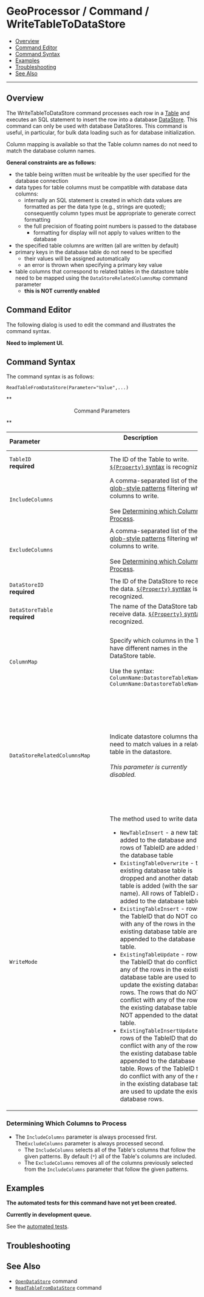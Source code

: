 # GeoProcessor / Command / WriteTableToDataStore #

*   [Overview](#overview)
*   [Command Editor](#command-editor)
*   [Command Syntax](#command-syntax)
*   [Examples](#examples)
*   [Troubleshooting](#troubleshooting)
*   [See Also](#see-also)

-------------------------

## Overview ##

The WriteTableToDataStore command processes each row in a [Table](../../introduction/introduction.md#table)
and executes an SQL statement to insert the row into a database [DataStore](../../introduction/introduction.md#datastore). 
This command can only be used with database DataStores. 
This command is useful, in particular, for bulk data loading such as for database initialization. 

Column mapping is available so that the Table column names do not need to match the database column names.

**General constraints are as follows:**

*   the table being written must be writeable by the user specified for the database connection 
*   data types for table columns must be compatible with database data columns:
    +   internally an SQL statement is created in which data values are formatted as per the data type (e.g., strings are quoted);
        consequently column types must be appropriate to generate correct formatting
    +   the full precision of floating point numbers is passed to the database 
        -   formatting for display will not apply to values written to the database
*   the specified table columns are written (all are written by default)
*   primary keys in the database table do not need to be specified 
    +   their values will be assigned automatically
    +   an error is thrown when specifying a primary key value 
*   table columns that correspond to related tables in the datastore table need to be mapped using the `DataStoreRelatedColumnsMap` command parameter
    +   **this is NOT currently enabled**

## Command Editor ##

The following dialog is used to edit the command and illustrates the command syntax.

**Need to implement UI.**

## Command Syntax ##

The command syntax is as follows:

```text
ReadTableFromDataStore(Parameter="Value",...)
```
**<p style="text-align: center;">
Command Parameters
</p>**

|**Parameter**&nbsp;&nbsp;&nbsp;&nbsp;&nbsp;&nbsp;&nbsp;&nbsp;&nbsp;&nbsp;&nbsp;&nbsp;&nbsp;&nbsp;&nbsp;&nbsp;&nbsp;&nbsp;&nbsp;&nbsp;&nbsp;&nbsp;&nbsp;&nbsp;&nbsp;&nbsp;&nbsp;&nbsp;&nbsp;&nbsp;&nbsp;&nbsp;&nbsp;&nbsp;&nbsp;&nbsp;&nbsp;&nbsp;&nbsp; | **Description** &nbsp;&nbsp;&nbsp;&nbsp;&nbsp;&nbsp;&nbsp;&nbsp;&nbsp;&nbsp;&nbsp;&nbsp;&nbsp;&nbsp;&nbsp;&nbsp;&nbsp;&nbsp;&nbsp;&nbsp;&nbsp;&nbsp;&nbsp;&nbsp; &nbsp;&nbsp;&nbsp;&nbsp;&nbsp;&nbsp;&nbsp;&nbsp;&nbsp;&nbsp;&nbsp;&nbsp;&nbsp;&nbsp;&nbsp;&nbsp;&nbsp;&nbsp;&nbsp;&nbsp;&nbsp;&nbsp;&nbsp;&nbsp;&nbsp;&nbsp;&nbsp;&nbsp;&nbsp;&nbsp;&nbsp;&nbsp;&nbsp; | **Default**|
| --------------|-----------------|----------------- |
|`TableID ` <br>**required**|The ID of the Table to write. [`${Property}` syntax](../../introduction/introduction.md#geoprocessor-properties-property) is recognized. | None - must be specified. |
|`IncludeColumns` |A comma-separated list of the [glob-style patterns](https://en.wikipedia.org/wiki/Glob_(programming)) filtering which columns to write. <br><br> See [Determining which Columns to Process](#determining-which-columns-to-process).|`*` <br><br> All columns are processed.|
|`ExcludeColumns`| A comma-separated list of the [glob-style patterns](https://en.wikipedia.org/wiki/Glob_(programming)) filtering which columns to write. <br><br> See [Determining which Columns to Process](#determining-which-columns-to-process).| `'' (empty string)` <br><br> All columns are processed.|  
|`DataStoreID`<br> **required**|The ID of the DataStore to receive the data. [`${Property}` syntax](../../introduction/introduction.md#geoprocessor-properties-property) is recognized. | None - must be specified. |
|`DataStoreTable` <br> **required**|The name of the DataStore table to receive data. [`${Property}` syntax](../../introduction/introduction.md#geoprocessor-properties-property) is recognized. | None - must be specified. |
|`ColumnMap` |Specify which columns in the Table have different names in the DataStore table. <br><br> Use the syntax: `ColumnName:DatastoreTableName, ColumnName:DatastoreTableName,...`|DataStore table columns names are assumed to match the Table column names.|
|`DataStoreRelatedColumnsMap` |Indicate datastore columns that need to match values in a related table in the datastore. <br><br> *This parameter is currently disabled.*|DataStore table columns are assumed to match the column names in TableID, with no need to perform reference table value matching.|
|`WriteMode` |The method used to write data:<ul><li>`NewTableInsert` - a new table is added to the database and all rows of TableID are added to the database table</li><li>`ExistingTableOverwrite` - the existing database table is dropped and another database table is added (with the same name). All rows of TableID are added to the database table</li><li>`ExistingTableInsert` - rows of the TableID that do NOT conflict with any of the rows in the existing database table are appended to the database table.</li><li>`ExistingTableUpdate` - rows of the TableID that do conflict with any of the rows in the existing database table are used to update the existing database rows. The rows that do NOT conflict with any of the rows in the existing database table are NOT appended to the database table.</li><li>`ExistingTableInsertUpdate` - rows of the TableID that do NOT conflict with any of the rows in the existing database table are appended to the database table. Rows of the TableID that do conflict with any of the rows in the existing database table are used to update the existing database rows.</li></ul> |None|

### Determining Which Columns to Process

*   The `IncludeColumns` parameter is always processed first. The`ExcludeColumns` parameter is always processed second. 
    +   The `IncludeColumns` selects all of the Table's columns that follow the given patterns. By default (`*`) all of the Table's columns are included. 
    +   The `ExcludeColumns` removes all of the columns previously selected from the `IncludeColumns` parameter that follow the given patterns. 

## Examples ##

**The automated tests for this command have not yet been created.**

**Currently in development queue.**

See the [automated tests](https://github.com/OpenWaterFoundation/owf-app-geoprocessor-python-test/tree/main/test/commands/WriteTableToDataStore).

## Troubleshooting ##

## See Also ##

*   [`OpenDataStore`](../OpenDataStore/OpenDataStore.md) command
*   [`ReadTableFromDataStore`](../ReadTableFromDataStore/ReadTableFromDataStore.md) command
